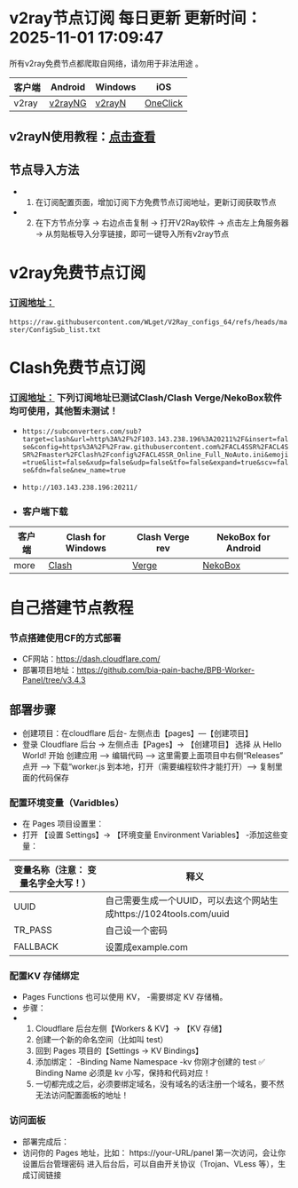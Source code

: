 <!-- AUTO_UPDATE_TIME -->
# v2ray节点订阅 每日更新 更新时间：2025-11-01 17:09:47
所有v2ray免费节点都爬取自网络，请勿用于非法用途 。

|  客户端  | Android  | Windows  | iOS  |
|  ----  | ----   | ----  |----  |
| v2ray  | [v2rayNG](https://github.com/v2fly/v2ray-core/releases/download/v5.32.0/v2ray-android-arm64-v8a.zip) | [v2rayN](https://github.com/2dust/v2rayN/releases/download/7.12.3/v2rayN-windows-64-desktop.zip) | [OneClick]() |
## v2rayN使用教程：[点击查看]()

## 节点导入方法
- 1. 在订阅配置页面，增加订阅下方免费节点订阅地址，更新订阅获取节点
- 2. 在下方节点分享 → 右边点击复制 → 打开V2Ray软件 → 点击左上角服务器 → 从剪贴板导入分享链接，即可一键导入所有v2ray节点
     
# v2ray免费节点订阅
### [订阅地址：]()
`https://raw.githubusercontent.com/WLget/V2Ray_configs_64/refs/heads/master/ConfigSub_list.txt`

# Clash免费节点订阅
### [订阅地址：]() 下列订阅地址已测试Clash/Clash Verge/NekoBox软件均可使用，其他暂未测试！
- `https://subconverters.com/sub?target=clash&url=http%3A%2F%2F103.143.238.196%3A20211%2F&insert=false&config=https%3A%2F%2Fraw.githubusercontent.com%2FACL4SSR%2FACL4SSR%2Fmaster%2FClash%2Fconfig%2FACL4SSR_Online_Full_NoAuto.ini&emoji=true&list=false&xudp=false&udp=false&tfo=false&expand=true&scv=false&fdn=false&new_name=true`
- `http://103.143.238.196:20211/`

- ### 客户端下载
  
|  客户端  | Clash for Windows  | Clash Verge rev  | NekoBox for Android  |
|  ----  | ----   | ----  |----  |
| more  | [Clash](https://github.com/Z-Siqi/Clash-for-Windows_Chinese/releases/tag/0.20.39.3) |[Verge](https://github.com/clash-verge-rev/clash-verge-rev/releases/tag/v2.4.2) | [NekoBox](https://github.com/MatsuriDayo/NekoBoxForAndroid/releases/tag/1.4.0) |

# 自己搭建节点教程
### 节点搭建使用CF的方式部署
- CF网站：https://dash.cloudflare.com/
- 部署项目地址：https://github.com/bia-pain-bache/BPB-Worker-Panel/tree/v3.4.3

## 部署步骤

- 创建项目：在cloudflare 后台- 左侧点击【pages】—【创建项目】
- 登录 Cloudflare 后台 → 左侧点击【Pages】→ 【创建项目】 选择 从 Hello World! 开始 创建应用 --> 编辑代码 --> 这里需要上面项目中右侧“Releases” 点开 --> 下载“worker.js
  到本地，打开（需要编程软件才能打开）--> 复制里面的代码保存

### 配置环境变量（Varidbles）
- 在 Pages 项目设置里：
- 打开 【设置 Settings】→ 【环境变量 Environment Variables】 -添加这些变量：
  
|  变量名称（注意： 变量名字全大写！）  | 释义 |
|  ----  | ----   |
|  UUID  | 自己需要生成一个UUID，可以去这个网站生成https://1024tools.com/uuid  |
|  TR_PASS  | 自己设一个密码  |
|  FALLBACK  | 设置成example.com  |
### 配置KV 存储绑定
- Pages Functions 也可以使用 KV， -需要绑定 KV 存储桶。
- 步骤：
- 1. Cloudflare 后台左侧【Workers & KV】→ 【KV 存储】
  2. 创建一个新的命名空间（比如叫 test）
  3. 回到 Pages 项目的【Settings → KV Bindings】
  4. 添加绑定： -Binding Name Namespace -kv 你刚才创建的 test ✅ Binding Name 必须是 kv 小写，保持和代码对应！
  5. 一切都完成之后，必须要绑定域名，没有域名的话注册一个域名，要不然无法访问配置面板的地址！

### 访问面板
- 部署完成后：
- 访问你的 Pages 地址，比如： https://your-URL/panel 第一次访问，会让你设置后台管理密码 进入后台后，可以自由开关协议（Trojan、VLess 等），生成订阅链接















